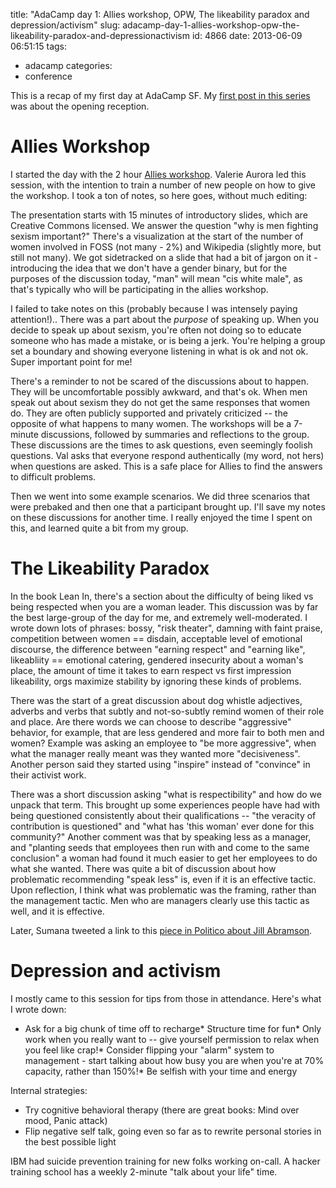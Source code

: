 title: "AdaCamp day 1: Allies workshop, OPW, The likeability paradox and depression/activism"
slug: adacamp-day-1-allies-workshop-opw-the-likeability-paradox-and-depressionactivism
id: 4866
date: 2013-06-09 06:51:15
tags: 
- adacamp
categories: 
- conference

This is a recap of my first day at AdaCamp SF. My [first post in this series](http://www.chesnok.com/daily/2013/06/08/at-adacamp-this-weekend-reception-plotting-for-the-imposter-syndrome-workshop/) was about the opening reception.

# Allies Workshop

I started the day with the 2 hour [Allies workshop](http://geekfeminism.wikia.com/wiki/Allies_workshop). Valerie Aurora led this session, with the intention to train a number of new people on how to give the workshop. I took a ton of notes, so here goes, without much editing:

The presentation starts with 15 minutes of introductory slides, which are Creative Commons licensed. We answer the question "why is men fighting sexism important?" There's a visualization at the start of the number of women involved in FOSS (not many - 2%) and Wikipedia (slightly more, but still not many). We got sidetracked on a slide that had a bit of jargon on it - introducing the idea that we don't have a gender binary, but for the purposes of the discussion today, "man" will mean "cis white male", as that's typically who will be participating in the allies workshop.

I failed to take notes on this (probably because I was intensely paying attention!).. There was a part about the _purpose_ of speaking up. When you decide to speak up about sexism, you're often not doing so to educate someone who has made a mistake, or is being a jerk. You're helping a group set a boundary and showing everyone listening in what is ok and not ok. Super important point for me!

There's a reminder to not be scared of the discussions about to happen. They will be uncomfortable possibly awkward, and that's ok. When men speak out about sexism they do not get the same responses that women do. They are often publicly supported and privately criticized -- the opposite of what happens to many women. The workshops will be a 7-minute discussions, followed by summaries and reflections to the group. These discussions are the times to ask questions, even seemingly foolish questions. Val asks that everyone respond authentically (my word, not hers) when questions are asked. This is a safe place for Allies to find the answers to difficult problems.

Then we went into some example scenarios. We did three scenarios that were prebaked and then one that a participant brought up. I'll save my notes on these discussions for another time. I really enjoyed the time I spent on this, and learned quite a bit from my group.

# The Likeability Paradox

In the book Lean In, there's a section about the difficulty of being liked vs being respected when you are a woman leader. This discussion was by far the best large-group of the day for me, and extremely well-moderated. I wrote down lots of phrases: bossy, "risk theater", damning with faint praise, competition between women == disdain, acceptable level of emotional discourse, the difference between "earning respect" and "earning like", likeabliity == emotional catering, gendered insecurity about a woman's place, the amount of time it takes to earn respect vs first impression likeability, orgs maximize stability by ignoring these kinds of problems.

There was the start of a great discussion about dog whistle adjectives, adverbs and verbs that subtly and not-so-subtly remind women of their role and place. Are there words we can choose to describe "aggressive" behavior, for example, that are less gendered and more fair to both men and women? Example was asking an employee to "be more aggressive", when what the manager really meant was they wanted more "decisiveness". Another person said they started using "inspire" instead of "convince" in their activist work.

There was a short discussion asking "what is respectibility" and how do we unpack that term. This brought up some experiences people have had with being questioned consistently about their qualifications -- "the veracity of contribution is questioned" and "what has 'this woman' ever done for this community?" Another comment was that by speaking less as a manager, and "planting seeds that employees then run with and come to the same conclusion" a woman had found it much easier to get her employees to do what she wanted. There was quite a bit of discussion about how problematic recommending "speak less" is, even if it is an effective tactic. Upon reflection, I think what was problematic was the framing, rather than the management tactic. Men who are managers clearly use this tactic as well, and it is effective.

Later, Sumana tweeted a link to this [piece in Politico about Jill Abramson](http://dyn.politico.com/printstory.cfm?uuid=281B5C89-EC5A-42B5-939F-B279164C567A).

# Depression and activism

I mostly came to this session for tips from those in attendance. Here's what I wrote down:

*   Ask for a big chunk of time off to recharge*   Structure time for fun*   Only work when you really want to -- give yourself permission to relax when you feel like crap!*   Consider flipping your "alarm" system to management - start talking about how busy you are when you're at 70% capacity, rather than 150%!*   Be selfish with your time and energy

Internal strategies:

*   Try cognitive behavioral therapy (there are great books: Mind over mood, Panic attack)
*   Flip negative self talk, going even so far as to rewrite personal stories in the best possible light

IBM had suicide prevention training for new folks working on-call. A hacker training school has a weekly 2-minute "talk about your life" time.
